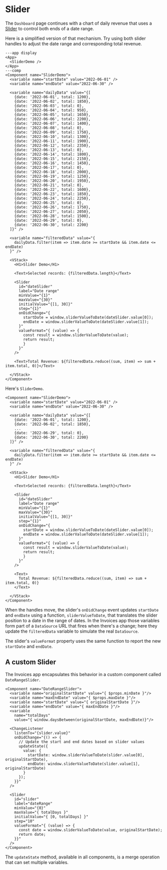 # Slider

The `Dashboard` page continues with a chart of daily revenue that uses a [Slider](/components/Slider) to control both ends of a date range.

Here is a simplified version of that mechanism. Try using both slider handles to adjust the date range and corresponding total revenue.

```xmlui-pg noHeader
---app display
<App>
  <SliderDemo />
</App>
---comp
<Component name="SliderDemo">
  <variable name="startDate" value="2022-06-01" />
  <variable name="endDate" value="2022-06-30" />

  <variable name="dailyData" value="{[
    {date: '2022-06-01', total: 1200},
    {date: '2022-06-02', total: 1850},
    {date: '2022-06-03', total: 0},
    {date: '2022-06-04', total: 950},
    {date: '2022-06-05', total: 1650},
    {date: '2022-06-06', total: 2200},
    {date: '2022-06-07', total: 1400},
    {date: '2022-06-08', total: 0},
    {date: '2022-06-09', total: 1750},
    {date: '2022-06-10', total: 1300},
    {date: '2022-06-11', total: 1900},
    {date: '2022-06-12', total: 2350},
    {date: '2022-06-13', total: 0},
    {date: '2022-06-14', total: 1800},
    {date: '2022-06-15', total: 2150},
    {date: '2022-06-16', total: 1450},
    {date: '2022-06-17', total: 0},
    {date: '2022-06-18', total: 2000},
    {date: '2022-06-19', total: 1250},
    {date: '2022-06-20', total: 1950},
    {date: '2022-06-21', total: 0},
    {date: '2022-06-22', total: 1600},
    {date: '2022-06-23', total: 1850},
    {date: '2022-06-24', total: 2250},
    {date: '2022-06-25', total: 0},
    {date: '2022-06-26', total: 1750},
    {date: '2022-06-27', total: 2050},
    {date: '2022-06-28', total: 1500},
    {date: '2022-06-29', total: 0},
    {date: '2022-06-30', total: 2200}
  ]}" />

  <variable name="filteredData" value="{
    dailyData.filter(item => item.date >= startDate && item.date <= endDate)
  }" />

  <VStack>
    <H1>Slider Demo</H1>

    <Text>Selected records: {filteredData.length}</Text>

    <Slider
      id="dateSlider"
      label="Date range"
      minValue="{1}"
      maxValue="{30}"
      initialValue="{[1, 30]}"
      step="{1}"
      onDidChange="{
        startDate = window.sliderValueToDate(dateSlider.value[0]);
        endDate = window.sliderValueToDate(dateSlider.value[1]);
      }"
      valueFormat="{ (value) => {
        const result = window.sliderValueToDate(value);
        return result;
        }
      }"
    />

    <Text>Total Revenue: ${filteredData.reduce((sum, item) => sum + item.total, 0)}</Text>

  </VStack>
</Component>
```

Here's `SliderDemo`.

```xmlui /filteredData/ /startDate/ /endDate/ /sliderValueToDate/
<Component name="SliderDemo">
  <variable name="startDate" value="2022-06-01" />
  <variable name="endDate" value="2022-06-30" />

  <variable name="dailyData" value="{[
    {date: '2022-06-01', total: 1200},
    {date: '2022-06-02', total: 1850},
    ...
    {date: '2022-06-29', total: 0},
    {date: '2022-06-30', total: 2200}
  ]}" />

  <variable name="filteredData" value="{
    dailyData.filter(item => item.date >= startDate && item.date <= endDate)
  }" />

  <VStack>
    <H1>Slider Demo</H1>

    <Text>Selected records: {filteredData.length}</Text>

    <Slider
      id="dateSlider"
      label="Date range"
      minValue="{1}"
      maxValue="{30}"
      initialValue="{[1, 30]}"
      step="{1}"
      onDidChange="{
        startDate = window.sliderValueToDate(dateSlider.value[0]);
        endDate = window.sliderValueToDate(dateSlider.value[1]);
      }"
      valueFormat="{ (value) => {
        const result = window.sliderValueToDate(value);
        return result;
        }
      }"
    />

    <Text>
      Total Revenue: ${filteredData.reduce((sum, item) => sum + item.total, 0)}
    </Text>

  </VStack>
</Component>
```

When the handles move, the slider's `onDidChange` event updates `startDate` and `endDate` using a function, `sliderValueToDate`, that translates the slider position to a date in the range of dates. In the Invoices app those variables form part of a `DataSource` URL that fires when there's a change; here they update the `filteredData` variable to simulate the real `DataSource`.

The slider's `valueFormat` property uses the same function to report the new `startDate` and `endDate`.

## A custom Slider

The Invoices app encapsulates this behavior in a custom component called `DateRangeSlider`.

```xmlui /updateState/
<Component name="DateRangeSlider">
  <variable name="originalStartDate" value="{ $props.minDate }"/>
  <variable name="maxEndDate" value="{ $props.maxDate }"/>
  <variable name="startDate" value="{ originalStartDate }"/>
  <variable name="endDate" value="{ maxEndDate }"/>
  <variable
    name="totalDays"
    value="{ window.daysBetween(originalStartDate, maxEndDate)}"/>

  <ChangeListener
    listenTo="{slider.value}"
    onDidChange="{() => {
      // Update the start and end dates based on slider values
      updateState({
        value: {
          startDate: window.sliderValueToDate(slider.value[0], originalStartDate),
          endDate: window.sliderValueToDate(slider.value[1], originalStartDate)
        }
      });
    }}"
  />

  <Slider
    id="slider"
    label="dateRange"
    minValue="{0}"
    maxValue="{ totalDays }"
    initialValue="{ [0, totalDays] }"
    step="10"
    valueFormat="{ (value) => {
      const date = window.sliderValueToDate(value, originalStartDate);
      return date;
    }}"
  />
</Component>
```

The `updateState` method, available in all components, is a merge operation that can set multiple variables.
